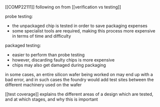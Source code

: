 [[COMP22111]]
following on from [[verification vs testing]]

probe testing:
- the unpackaged chip is tested in order to save packaging expenses
- some specialist tools are required, making this process more expensive in terms of time and difficulty

packaged testing:
- easier to perform than probe testing
- however, discarding faulty chips is more expensive
- chips may also get damaged during packaging

in some cases, an entire silicon wafer being worked on may end up with a bad error, and in such cases the foundry would add test sites between the different machinery used on the wafer

[[test coverage]] explains the different areas of a design which are tested, and at which stages, and why this is important